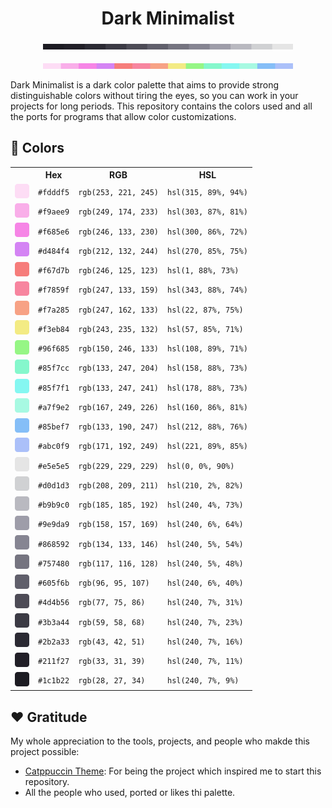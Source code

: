 <h1 style="text-align: center; font-weight: bolder"> Dark Minimalist </h1>

<p align="center">
  <img src="assets/palette/samples/neutral.png" width="400" style="margin: 0;">
</p>
<p align="center">
  <img src="assets/palette/samples/contrast.png" width="400">
</p>

Dark Minimalist is a dark color palette that aims to provide strong distinguishable colors without tiring the eyes, so you can 
work in your projects for long periods. This repository contains the colors used and all the ports for programs that allow color customizations.

## 🎨 Colors

<table align="center">
    <tr>
        <th></th>
        <th style="text-align: center">Hex</th>
        <th style="text-align: center">RGB</th>
        <th style="text-align: center">HSL</th>
    </tr>
    <tr>
        <td><img src="assets/palette/icons/fdddf5.png" height="23" width="23" /></td>
        <td><code>#fdddf5</code></td>
        <td><code>rgb(253, 221, 245)</code></td>
        <td><code>hsl(315, 89%, 94%)</code></td>
    </tr>
    <tr>
        <td><img src="assets/palette/icons/f9aee9.png" height="23" width="23" /></td>
        <td><code>#f9aee9</code></td>
        <td><code>rgb(249, 174, 233)</code></td>
        <td><code>hsl(303, 87%, 81%)</code></td>
    </tr>
    <tr>
        <td><img src="assets/palette/icons/f685e6.png" height="23" width="23" /></td>
        <td><code>#f685e6</code></td>
        <td><code>rgb(246, 133, 230)</code></td>
        <td><code>hsl(300, 86%, 72%)</code></td>
    </tr>
    <tr>
        <td><img src="assets/palette/icons/d484f4.png" height="23" width="23" /></td>
        <td><code>#d484f4</code></td>
        <td><code>rgb(212, 132, 244)</code></td>
        <td><code>hsl(270, 85%, 75%)</code></td>
    </tr>
    <tr>
        <td><img src="assets/palette/icons/f67d7b.png" height="23" width="23" /></td>
        <td><code>#f67d7b</code></td>
        <td><code>rgb(246, 125, 123)</code></td>
        <td><code>hsl(1, 88%, 73%)</code></td>
    </tr>
    <tr>
        <td><img src="assets/palette/icons/f7859f.png" height="23" width="23" /></td>
        <td><code>#f7859f</code></td>
        <td><code>rgb(247, 133, 159)</code></td>
        <td><code>hsl(343, 88%, 74%)</code></td>
    </tr>
    <tr>
        <td><img src="assets/palette/icons/f7a285.png" height="23" width="23" /></td>
        <td><code>#f7a285</code></td>
        <td><code>rgb(247, 162, 133)</code></td>
        <td><code>hsl(22, 87%, 75%)</code></td>
    </tr>
    <tr>
        <td><img src="assets/palette/icons/f3eb84.png" height="23" width="23" /></td>
        <td><code>#f3eb84</code></td>
        <td><code>rgb(243, 235, 132)</code></td>
        <td><code>hsl(57, 85%, 71%)</code></td>
    </tr>
    <tr>
        <td><img src="assets/palette/icons/96f685.png" height="23" width="23" /></td>
        <td><code>#96f685</code></td>
        <td><code>rgb(150, 246, 133)</code></td>
        <td><code>hsl(108, 89%, 71%)</code></td>
    </tr>
    <tr>
        <td><img src="assets/palette/icons/85f7cc.png" height="23" width="23" /></td>
        <td><code>#85f7cc</code></td>
        <td><code>rgb(133, 247, 204)</code></td>
        <td><code>hsl(158, 88%, 73%)</code></td>
    </tr>
    <tr>
        <td><img src="assets/palette/icons/85f7f1.png" height="23" width="23" /></td>
        <td><code>#85f7f1</code></td>
        <td><code>rgb(133, 247, 241)</code></td>
        <td><code>hsl(178, 88%, 73%)</code></td>
    </tr>
    <tr>
        <td><img src="assets/palette/icons/a7f9e2.png" height="23" width="23" /></td>
        <td><code>#a7f9e2</code></td>
        <td><code>rgb(167, 249, 226)</code></td>
        <td><code>hsl(160, 86%, 81%)</code></td>
    </tr>
    <tr>
        <td><img src="assets/palette/icons/85bef7.png" height="23" width="23" /></td>
        <td><code>#85bef7</code></td>
        <td><code>rgb(133, 190, 247)</code></td>
        <td><code>hsl(212, 88%, 76%)</code></td>
    </tr>
    <tr>
        <td><img src="assets/palette/icons/abc0f9.png" height="23" width="23" /></td>
        <td><code>#abc0f9</code></td>
        <td><code>rgb(171, 192, 249)</code></td>
        <td><code>hsl(221, 89%, 85%)</code></td>
    </tr>
    <tr>
        <td><img src="assets/palette/icons/e5e5e5.png" height="23" width="23" /></td>
        <td><code>#e5e5e5</code></td>
        <td><code>rgb(229, 229, 229)</code></td>
        <td><code>hsl(0, 0%, 90%)</code></td>
    </tr>
    <tr>
        <td><img src="assets/palette/icons/d0d1d3.png" height="23" width="23" /></td>
        <td><code>#d0d1d3</code></td>
        <td><code>rgb(208, 209, 211)</code></td>
        <td><code>hsl(210, 2%, 82%)</code></td>
    </tr>
    <tr>
        <td><img src="assets/palette/icons/b9b9c0.png" height="23" width="23" /></td>
        <td><code>#b9b9c0</code></td>
        <td><code>rgb(185, 185, 192)</code></td>
        <td><code>hsl(240, 4%, 73%)</code></td>
    </tr>
    <tr>
        <td><img src="assets/palette/icons/9e9da9.png" height="23" width="23" /></td>
        <td><code>#9e9da9</code></td>
        <td><code>rgb(158, 157, 169)</code></td>
        <td><code>hsl(240, 6%, 64%)</code></td>
    </tr>
    <tr>
        <td><img src="assets/palette/icons/868592.png" height="23" width="23" /></td>
        <td><code>#868592</code></td>
        <td><code>rgb(134, 133, 146)</code></td>
        <td><code>hsl(240, 5%, 54%)</code></td>
    </tr>
    <tr>
        <td><img src="assets/palette/icons/757480.png" height="23" width="23" /></td>
        <td><code>#757480</code></td>
        <td><code>rgb(117, 116, 128)</code></td>
        <td><code>hsl(240, 5%, 48%)</code></td>
    </tr>
    <tr>
        <td><img src="assets/palette/icons/605f6b.png" height="23" width="23" /></td>
        <td><code>#605f6b</code></td>
        <td><code>rgb(96, 95, 107)</code></td>
        <td><code>hsl(240, 6%, 40%)</code></td>
    </tr>
    <tr>
        <td><img src="assets/palette/icons/4d4b56.png" height="23" width="23" /></td>
        <td><code>#4d4b56</code></td>
        <td><code>rgb(77, 75, 86)</code></td>
        <td><code>hsl(240, 7%, 31%)</code></td>
    </tr>
    <tr>
        <td><img src="assets/palette/icons/3b3a44.png" height="23" width="23" /></td>
        <td><code>#3b3a44</code></td>
        <td><code>rgb(59, 58, 68)</code></td>
        <td><code>hsl(240, 7%, 23%)</code></td>
    </tr>
    <tr>
        <td><img src="assets/palette/icons/2b2a33.png" height="23" width="23" /></td>
        <td><code>#2b2a33</code></td>
        <td><code>rgb(43, 42, 51)</code></td>
        <td><code>hsl(240, 7%, 16%)</code></td>
    </tr>
    <tr>
        <td><img src="assets/palette/icons/211f27.png" height="23" width="23" /></td>
        <td><code>#211f27</code></td>
        <td><code>rgb(33, 31, 39)</code></td>
        <td><code>hsl(240, 7%, 11%)</code></td>
    </tr>
    <tr>
        <td><img src="assets/palette/icons/1c1b22.png" height="23" width="23" /></td>
        <td><code>#1c1b22</code></td>
        <td><code>rgb(28, 27, 34)</code></td>
        <td><code>hsl(240, 7%, 9%)</code></td>
    </tr>
</table>

## ❤️ Gratitude

My whole appreciation to the tools, projects, and people who makde this project possible:

- [Catppuccin Theme](https://github.com/catppuccin/catppuccin): For being the project which inspired me to start this repository.
- All the people who used, ported or likes thi palette.